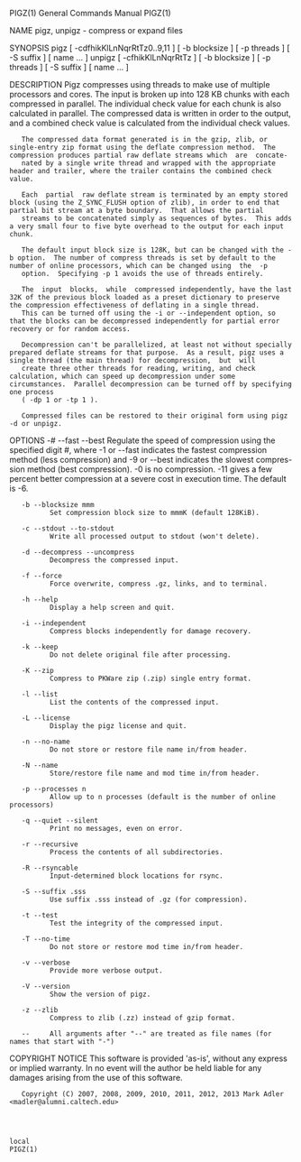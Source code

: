 PIGZ(1)                                                                                    General Commands Manual                                                                                    PIGZ(1)



NAME
       pigz, unpigz - compress or expand files

SYNOPSIS
       pigz [ -cdfhikKlLnNqrRtTz0..9,11 ] [ -b blocksize ] [ -p threads ] [ -S suffix ] [ name ...  ]
       unpigz [ -cfhikKlLnNqrRtTz ] [ -b blocksize ] [ -p threads ] [ -S suffix ] [ name ...  ]

DESCRIPTION
       Pigz compresses using threads to make use of multiple processors and cores.  The input is broken up into 128 KB chunks with each compressed in parallel.  The individual check value for each chunk is
       also calculated in parallel.  The compressed data is written in order to the output, and a combined check value is calculated from the individual check values.

       The compressed data format generated is in the gzip, zlib, or single-entry zip format using the deflate compression method.  The compression produces partial raw deflate streams which  are  concate-
       nated by a single write thread and wrapped with the appropriate header and trailer, where the trailer contains the combined check value.

       Each  partial  raw deflate stream is terminated by an empty stored block (using the Z_SYNC_FLUSH option of zlib), in order to end that partial bit stream at a byte boundary.  That allows the partial
       streams to be concatenated simply as sequences of bytes.  This adds a very small four to five byte overhead to the output for each input chunk.

       The default input block size is 128K, but can be changed with the -b option.  The number of compress threads is set by default to the number of online processors, which can be changed using  the  -p
       option.  Specifying -p 1 avoids the use of threads entirely.

       The  input  blocks,  while  compressed independently, have the last 32K of the previous block loaded as a preset dictionary to preserve the compression effectiveness of deflating in a single thread.
       This can be turned off using the -i or --independent option, so that the blocks can be decompressed independently for partial error recovery or for random access.

       Decompression can't be parallelized, at least not without specially prepared deflate streams for that purpose.  As a result, pigz uses a single thread (the main thread) for decompression,  but  will
       create three other threads for reading, writing, and check calculation, which can speed up decompression under some circumstances.  Parallel decompression can be turned off by specifying one process
       ( -dp 1 or -tp 1 ).

       Compressed files can be restored to their original form using pigz -d or unpigz.


OPTIONS
       -# --fast --best
              Regulate the speed of compression using the specified digit #, where -1 or --fast indicates the fastest compression method (less compression) and -9 or --best indicates the  slowest  compres-
              sion method (best compression).  -0 is no compression.  -11 gives a few percent better compression at a severe cost in execution time.  The default is -6.

       -b --blocksize mmm
              Set compression block size to mmmK (default 128KiB).

       -c --stdout --to-stdout
              Write all processed output to stdout (won't delete).

       -d --decompress --uncompress
              Decompress the compressed input.

       -f --force
              Force overwrite, compress .gz, links, and to terminal.

       -h --help
              Display a help screen and quit.

       -i --independent
              Compress blocks independently for damage recovery.

       -k --keep
              Do not delete original file after processing.

       -K --zip
              Compress to PKWare zip (.zip) single entry format.

       -l --list
              List the contents of the compressed input.

       -L --license
              Display the pigz license and quit.

       -n --no-name
              Do not store or restore file name in/from header.

       -N --name
              Store/restore file name and mod time in/from header.

       -p --processes n
              Allow up to n processes (default is the number of online processors)

       -q --quiet --silent
              Print no messages, even on error.

       -r --recursive
              Process the contents of all subdirectories.

       -R --rsyncable
              Input-determined block locations for rsync.

       -S --suffix .sss
              Use suffix .sss instead of .gz (for compression).

       -t --test
              Test the integrity of the compressed input.

       -T --no-time
              Do not store or restore mod time in/from header.

       -v --verbose
              Provide more verbose output.

       -V --version
              Show the version of pigz.

       -z --zlib
              Compress to zlib (.zz) instead of gzip format.

       --     All arguments after "--" are treated as file names (for names that start with "-")

COPYRIGHT NOTICE
       This software is provided 'as-is', without any express or implied warranty.  In no event will the author be held liable for any damages arising from the use of this software.

       Copyright (C) 2007, 2008, 2009, 2010, 2011, 2012, 2013 Mark Adler <madler@alumni.caltech.edu>



                                                                                                    local                                                                                             PIGZ(1)
